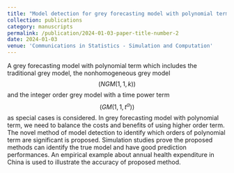 ```yaml
---
title: "Model detection for grey forecasting model with polynomial term"
collection: publications
category: manuscripts
permalink: /publication/2024-01-03-paper-title-number-2
date: 2024-01-03
venue: 'Communications in Statistics - Simulation and Computation'
---
```

A grey forecasting model with polynomial term which includes the traditional grey model, the nonhomogeneous grey model $$(NGM(1,1,k))$$ and the integer order grey model with a time power term $$(GM(1,1,t^\alpha))$$ as special cases is considered. In grey forecasting model with polynomial term, we need to balance the costs and benefits of using higher order term. The novel method of model detection to identify which orders of polynomial term are significant is proposed. Simulation studies prove the proposed methods can identify the true model and have good prediction performances. An empirical example about annual health expenditure in China is used to illustrate the accuracy of proposed method.
